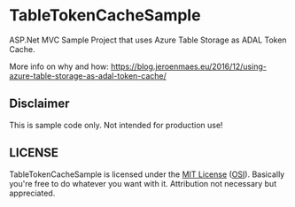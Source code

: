 # TableTokenCacheSample
ASP.Net MVC Sample Project that uses Azure Table Storage as ADAL Token Cache.

More info on why and how: https://blog.jeroenmaes.eu/2016/12/using-azure-table-storage-as-adal-token-cache/

## Disclaimer
This is sample code only. Not intended for production use!

## LICENSE
TableTokenCacheSample is licensed under the [MIT License](https://github.com/joenmaes/TableTokenCacheSample/blob/master/LICENSE) ([OSI](http://www.opensource.org/licenses/mit-license.php)). Basically you're free to do whatever you want with it. Attribution not necessary but appreciated.
